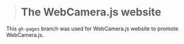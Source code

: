 > # The WebCamera.js website
This `gh-pages` branch was used for WebCamera.js website to promote WebCamera.js. 
